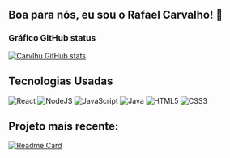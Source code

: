 ## Boa para nós, eu sou o Rafael Carvalho! 🤙
### Gráfico GitHub status
[![Carvlhu GitHub stats](https://github-readme-stats.vercel.app/api?username=carvlhu)](https://github.com/carvlhu/github-readme-stats)



<div style="display: inline_block">
    <h2>Tecnologias Usadas</h2>
    <img alt="React" src="https://img.shields.io/badge/React-20232A?style=for-the-badge&logo=react&logoColor=61DAFB">
    <img alt="NodeJS" src="https://img.shields.io/badge/Node.js-43853D?style=for-the-badge&logo=node.js&logoColor=white">
    <img alt="JavaScript" src="https://img.shields.io/badge/JavaScript-323330?style=for-the-badge&logo=javascript&logoColor=F7DF1E">
    <img alt="Java" src="https://img.shields.io/badge/Java-ED8B00?style=for-the-badge&logo=openjdk&logoColor=white">
    <img alt="HTML5" src="https://img.shields.io/badge/HTML5-E34F26?style=for-the-badge&logo=html5&logoColor=white">
    <img alt="CSS3" src="https://img.shields.io/badge/CSS3-1572B6?style=for-the-badge&logo=css3&logoColor=white">
</div>

## Projeto mais recente:
[![Readme Card](https://github-readme-stats.vercel.app/api/pin/?username=carvlhu&repo=Adequate-Nutrition)](https://github.com/carvlhu/Adequate-Nutrition)
